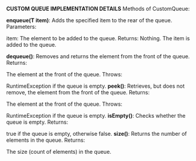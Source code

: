 **CUSTOM QUEUE IMPLEMENTATION DETAILS** 
Methods of CustomQueue:

**enqueue(T item)**:
Adds the specified item to the rear of the queue.
Parameters:

item: The element to be added to the queue.
Returns:
Nothing. The item is added to the queue.

**dequeue()**:
Removes and returns the element from the front of the queue.
Returns:

The element at the front of the queue.
Throws:

RuntimeException if the queue is empty.
**peek()**:
Retrieves, but does not remove, the element from the front of the queue.
Returns:

The element at the front of the queue.
Throws:

RuntimeException if the queue is empty.
**isEmpty()**:
Checks whether the queue is empty.
Returns:

true if the queue is empty, otherwise false.
**size()**:
Returns the number of elements in the queue.
Returns:

The size (count of elements) in the queue.